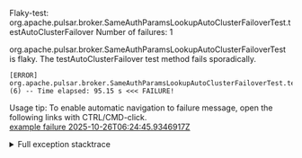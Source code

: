         
Flaky-test: org.apache.pulsar.broker.SameAuthParamsLookupAutoClusterFailoverTest.testAutoClusterFailover
Number of failures: 1

org.apache.pulsar.broker.SameAuthParamsLookupAutoClusterFailoverTest is flaky. The testAutoClusterFailover test method fails sporadically.

```
[ERROR] org.apache.pulsar.broker.SameAuthParamsLookupAutoClusterFailoverTest.testAutoClusterFailover[false](6) -- Time elapsed: 95.15 s <<< FAILURE!
```

Usage tip: To enable automatic navigation to failure message, open the following links with CTRL/CMD-click.  
[example failure 2025-10-26T06:24:45.9346917Z](https://github.com/apache/pulsar/actions/runs/18813848521/job/53679644951#step:11:889)  


<details>
<summary>Full exception stacktrace</summary>
<code><pre>
[ERROR] org.apache.pulsar.broker.SameAuthParamsLookupAutoClusterFailoverTest.testAutoClusterFailover[false](6) -- Time elapsed: 95.15 s <<< FAILURE!
org.awaitility.core.ConditionTimeoutException: Assertion condition defined as a org.apache.pulsar.broker.SameAuthParamsLookupAutoClusterFailoverTest expected [true] but found [false] within 1 minutes.
	at org.awaitility.core.ConditionAwaiter.await(ConditionAwaiter.java:167)
	at org.awaitility.core.AssertionCondition.await(AssertionCondition.java:119)
	at org.awaitility.core.AssertionCondition.await(AssertionCondition.java:31)
	at org.awaitility.core.ConditionFactory.until(ConditionFactory.java:985)
	at org.awaitility.core.ConditionFactory.untilAsserted(ConditionFactory.java:769)
	at org.apache.pulsar.broker.SameAuthParamsLookupAutoClusterFailoverTest.testAutoClusterFailover(SameAuthParamsLookupAutoClusterFailoverTest.java:135)
	at java.base/jdk.internal.reflect.NativeMethodAccessorImpl.invoke0(Native Method)
	at java.base/jdk.internal.reflect.NativeMethodAccessorImpl.invoke(NativeMethodAccessorImpl.java:77)
	at java.base/jdk.internal.reflect.DelegatingMethodAccessorImpl.invoke(DelegatingMethodAccessorImpl.java:43)
	at java.base/java.lang.reflect.Method.invoke(Method.java:569)
	at org.testng.internal.invokers.MethodInvocationHelper.invokeMethod(MethodInvocationHelper.java:139)
	at org.testng.internal.invokers.InvokeMethodRunnable.runOne(InvokeMethodRunnable.java:47)
	at org.testng.internal.invokers.InvokeMethodRunnable.call(InvokeMethodRunnable.java:76)
	at org.testng.internal.invokers.InvokeMethodRunnable.call(InvokeMethodRunnable.java:11)
	at java.base/java.util.concurrent.FutureTask.run(FutureTask.java:264)
	at java.base/java.util.concurrent.ThreadPoolExecutor.runWorker(ThreadPoolExecutor.java:1136)
	at java.base/java.util.concurrent.ThreadPoolExecutor$Worker.run(ThreadPoolExecutor.java:635)
	at java.base/java.lang.Thread.run(Thread.java:840)
Caused by: java.lang.AssertionError: expected [true] but found [false]
	at org.testng.Assert.fail(Assert.java:110)
	at org.testng.Assert.failNotEquals(Assert.java:1577)
	at org.testng.Assert.assertTrue(Assert.java:56)
	at org.testng.Assert.assertTrue(Assert.java:66)
	at org.apache.pulsar.broker.SameAuthParamsLookupAutoClusterFailoverTest.lambda$testAutoClusterFailover$5(SameAuthParamsLookupAutoClusterFailoverTest.java:143)
	at org.awaitility.core.AssertionCondition.lambda$new$0(AssertionCondition.java:53)
	at org.awaitility.core.ConditionAwaiter$ConditionPoller.call(ConditionAwaiter.java:248)
	at org.awaitility.core.ConditionAwaiter$ConditionPoller.call(ConditionAwaiter.java:235)
	... 4 more

</pre></code>
</details>


